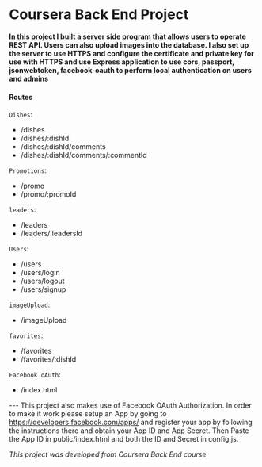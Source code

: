 # Coursera Back End Project

**In this project I built a server side program that allows users to operate REST API. Users can also upload images into the database. I also set up the server to use HTTPS and configure the certificate and private key for use with HTTPS and use Express application to use cors, passport, jsonwebtoken, facebook-oauth to perform local authentication on users and admins**

#### Routes

`Dishes`:
  - /dishes
  - /dishes/:dishId
  - /dishes/:dishId/comments
  - /dishes/:dishId/comments/:commentId


`Promotions`:
  - /promo
  - /promo/:promoId


`leaders`: 
  - /leaders
  - /leaders/:leadersId


`Users`:
  - /users
  - /users/login
  - /users/logout
  - /users/signup


`imageUpload`: 
  - /imageUpload


`favorites`:
  - /favorites
  - /favorites/:dishId


`Facebook oAuth`:
  - /index.html

--- This project also makes use of Facebook OAuth Authorization. In order to make it work please setup an App by going to https://developers.facebook.com/apps/ and register your app by following the instructions there and obtain your App ID and App Secret. Then Paste the App ID in public/index.html and both the ID and Secret in config.js.

*This project was developed from Coursera Back End course*

